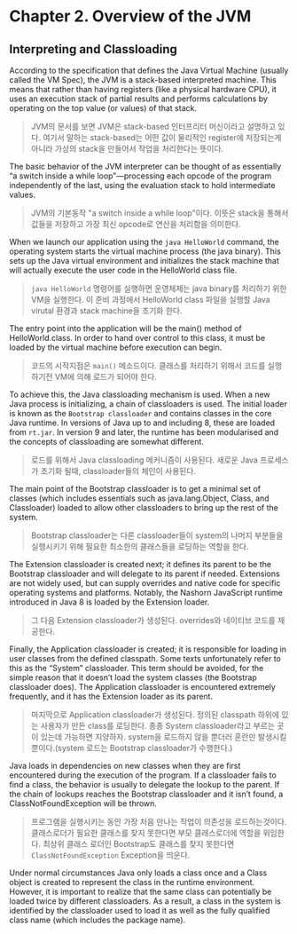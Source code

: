 # Chapter 2. Overview of the JVM

## Interpreting and Classloading
According to the specification that defines the Java Virtual Machine (usually called the VM Spec), the JVM is a stack-based interpreted machine. This means that rather than having registers (like a physical hardware CPU), it uses an execution stack of partial results and performs calculations by operating on the top value (or values) of that stack. 

> JVM의 문서를 보면 JVM은 stack-based 인터프리터 머신이라고 설명하고 있다. 여기서 말하는 stack-based는 어떤 값이 물리적인 register에 저장되는게 아니라 가상의 stack을 만들어서 작업을 처리한다는 뜻이다.
   
The basic behavior of the JVM interpreter can be thought of as essentially “a switch inside a while loop”—processing each opcode of the program independently of the last, using the evaluation stack to hold intermediate values.

> JVM의 기본동작 "a switch inside a while loop"이다. 이뜻은 stack을 통해서 값들을 저장하고 가장 최신 opcode로 연산을 처리함을 의미한다.

When we launch our application using the `java HelloWorld` command, the operating system starts the virtual machine process (the java binary). This sets up the Java virtual environment and initializes the stack machine that will actually execute the user code in the HelloWorld class file.

>  `java HelloWorld` 명령어를 실행하면 운영체제는 java binary를 처리하기 위한 VM을 실행한다. 이 준비 과정에서 HelloWorld class 파일을 실행할 Java virutal 환경과 stack machine을 초기화 한다.

The entry point into the application will be the main() method of HelloWorld.class. In order to hand over control to this class, it must be loaded by the virtual machine before execution can begin.

> 코드의 시작지점은 `main()` 메소드이다. 클래스를 처리하기 위해서 코드를 실행하기전 VM에 의해 로드가 되어야 한다.

To achieve this, the Java classloading mechanism is used. When a new Java process is initializing, a chain of classloaders is used. The initial loader is known as the `Bootstrap classloader` and contains classes in the core Java runtime. In versions of Java up to and including 8, these are loaded from `rt.jar`. In version 9 and later, the runtime has been modularised and the concepts of classloading are somewhat different.

> 로드를 위해서 Java classloading 메커니즘이 사용된다. 새로운 Java 프로세스가 초기화 될때, classloader들의 체인이 사용된다.

The main point of the Bootstrap classloader is to get a minimal set of classes (which includes essentials such as java.lang.Object, Class, and Classloader) loaded to allow other classloaders to bring up the rest of the system.

> Bootstrap classloader는 다른 classloader들이 system의 나머지 부분들을 실행시키기 위해 필요한 최소한의 클래스들을 로딩하는 역할을 한다.

The Extension classloader is created next; it defines its parent to be the Bootstrap classloader and will delegate to its parent if needed. Extensions are not widely used, but can supply overrides and native code for specific operating systems and platforms. Notably, the Nashorn JavaScript runtime introduced in Java 8 is loaded by the Extension loader.

> 그 다음 Extension classloader가 생성된다. overrides와 네이티브 코드를 제공한다.

Finally, the Application classloader is created; it is responsible for loading in user classes from the defined classpath. Some texts unfortunately refer to this as the “System” classloader. This term should be avoided, for the simple reason that it doesn’t load the system classes (the Bootstrap classloader does). The Application classloader is encountered extremely frequently, and it has the Extension loader as its parent.

> 마지막으로 Application classloader가 생성된다. 정의된 classpath 하위에 있는 사용자가 만든 class를 로딩한다. 종종 System classloader라고 부르는 곳이 있는데 가능하면 지양하자. system을 로드하지 않을 뿐더러 혼란만 발생시킬 뿐이다.(system 로드는 Bootstrap classloader가 수행한다.)

Java loads in dependencies on new classes when they are first encountered during the execution of the program. If a classloader fails to find a class, the behavior is usually to delegate the lookup to the parent. If the chain of lookups reaches the Bootstrap classloader and it isn’t found, a ClassNotFoundException will be thrown.

> 프로그램을 실행시키는 동안 가장 처음 만나는 작업이 의존성을 로드하는것이다. 클래스로더가 필요한 클래스를 찾지 못한다면 부모 클래스로더에 역할을 위임한다. 최상위 클래스 로더인 Bootstrap도 클래스를 찾지 못한다면 `ClassNotFoundException` Exception을 띄운다.

Under normal circumstances Java only loads a class once and a Class object is created to represent the class in the runtime environment. However, it is important to realize that the same class can potentially be loaded twice by different classloaders. As a result, a class in the system is identified by the classloader used to load it as well as the fully qualified class name (which includes the package name).